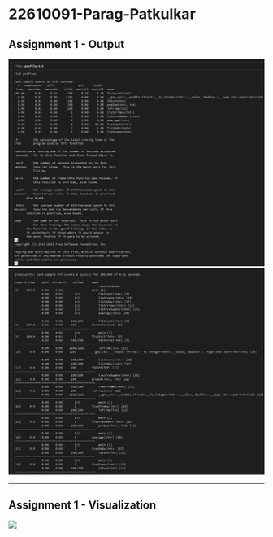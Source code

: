 # 22610091-Parag-Patkulkar<br>

## Assignment 1 - Output
<img src="CA Assignment 1/ss1.png">
<img src="CA Assignment 1/ss2.png">

---
## Assignment 1 - Visualization
<img src="CA Assignment 1/graph2.pdf">




